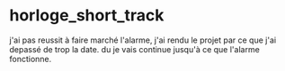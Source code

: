 # horloge_short_track
j'ai pas reussit à faire marché l'alarme, j'ai rendu le projet par ce que j'ai depassé de trop la date. du je vais continue jusqu'à ce que l'alarme fonctionne.
